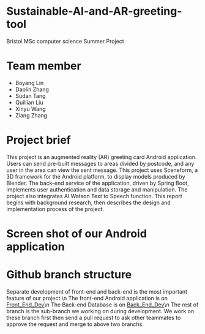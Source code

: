 # Sustainable-AI-and-AR-greeting-tool
Bristol MSc computer science Summer Project

# Team member
- Boyang Lin
- Daolin Zhang
- Sudan Tang
- Quillian Liu
- Xinyu Wang
- Ziang Zhang

# Project brief
This project is an augmented reality (AR) greeting card Android application. Users can send pre-built messages to areas divided by postcode, and any user in the area can view the sent message. This project uses Sceneform, a 3D framework for the Android platform, to display models produced by Blender. The back-end service of the application, driven by Spring Boot, implements user authentication and data storage and manipulation. The project also integrates AI Watson Text to Speech function. This report begins with background research, then describes the design and implementation process of the project.

# Screen shot of our Android application


# Github branch structure
Separate development of front-end and back-end is the most important feature of our project.\n
The front-end Android application is on [Front_End_Dev](https://github.com/Zazhang3/Sustainable-AI-and-AR-greeting-tool/tree/Front_End_Dev)\n
The Back-end Database is on [Back_End_Dev](https://github.com/Zazhang3/Sustainable-AI-and-AR-greeting-tool/tree/Backend-Dev)\n
The rest of branch is the sub-branch we working on during development. We work on these branch first then send a pull request to ask other teammates to approve the request and merge to above two branchs.
